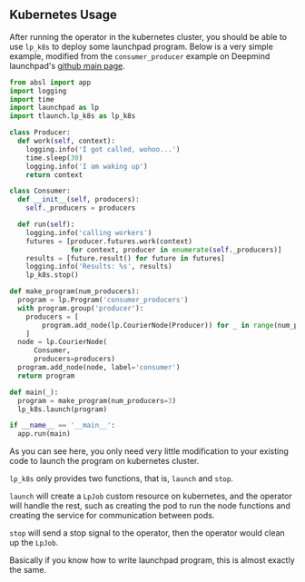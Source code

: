 ## Kubernetes Usage
After running the operator in the kubernetes cluster, you should be able to use
`lp_k8s` to deploy some launchpad program. Below is a very simple
example, modified from the `consumer_producer` example on Deepmind launchpad's
[github main page](https://github.com/deepmind/launchpad#implement-example-nodes).

``` python
from absl import app
import logging
import time
import launchpad as lp
import tlaunch.lp_k8s as lp_k8s

class Producer:
  def work(self, context):
    logging.info('I got called, wohoo...')
    time.sleep(30)
    logging.info('I am waking up')
    return context

class Consumer:
  def __init__(self, producers):
    self._producers = producers

  def run(self):
    logging.info('calling workers')
    futures = [producer.futures.work(context)
               for context, producer in enumerate(self._producers)]
    results = [future.result() for future in futures]
    logging.info('Results: %s', results)
    lp_k8s.stop()

def make_program(num_producers):
  program = lp.Program('consumer_producers')
  with program.group('producer'):
    producers = [
        program.add_node(lp.CourierNode(Producer)) for _ in range(num_producers)
    ]
  node = lp.CourierNode(
      Consumer,
      producers=producers)
  program.add_node(node, label='consumer')
  return program

def main(_):
  program = make_program(num_producers=3)
  lp_k8s.launch(program)

if __name__ == '__main__':
  app.run(main)
```

As you can see here, you only need very little modification to your existing
code to launch the program on kubernetes cluster.

`lp_k8s` only provides two functions, that is, `launch` and
`stop`. 

`launch` will create a `LpJob` custom resource on kubernetes, and the
operator will handle the rest, such as creating the pod to run the node
functions and creating the service for communication between pods.

`stop` will send a stop signal to the operator, then the operator would clean
up the `LpJob`.

Basically if you know how to write launchpad program, this is almost exactly the
same.
